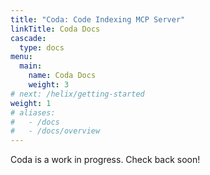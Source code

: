 ```yaml
---
title: "Coda: Code Indexing MCP Server"
linkTitle: Coda Docs
cascade:
  type: docs
menu:
  main:
    name: Coda Docs
    weight: 3
# next: /helix/getting-started
weight: 1
# aliases:
#   - /docs
#   - /docs/overview
---
```


Coda is a work in progress. Check back soon!
